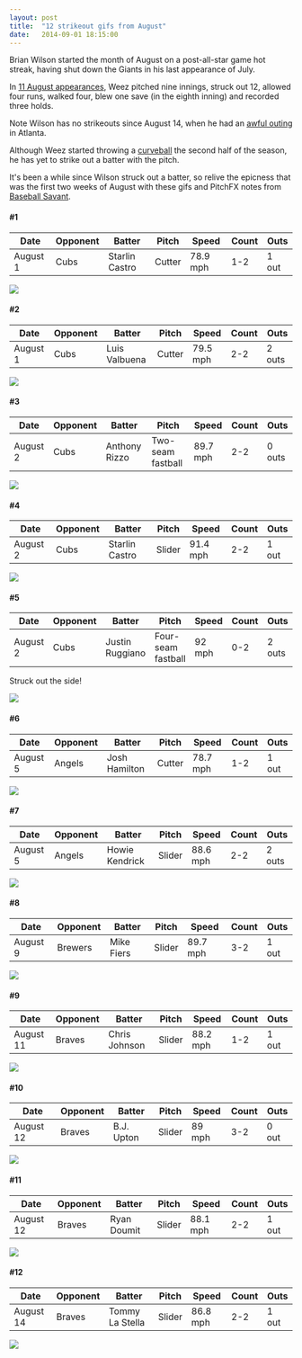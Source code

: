 ```yaml
---
layout: post
title:  "12 strikeout gifs from August"
date:   2014-09-01 18:15:00
---
```


Brian Wilson started the month of August on a post-all-star game hot streak, having shut down the Giants in his last appearance of July.

In [11 August appearances](http://www.baseball-reference.com/players/gl.cgi?id=wilsobr01&t=p&year=2014&share=1.24#374-384-sum:pitching_gamelogs), Weez pitched  nine innings, struck out 12, allowed four runs, walked four, blew one save (in the eighth inning) and recorded three holds.

Note Wilson has no strikeouts since August 14, when he had an [awful outing](http://mlb.mlb.com/mlb/gameday/index.jsp?gid=2014_08_14_lanmlb_atlmlb_1&mode=wrap&c_id=la#gid=2014_08_14_lanmlb_atlmlb_1&mode=recap&c_id=la) in Atlanta.

Although Weez started throwing a [curveball](http://isbrianwilsonraging.com/games/2014/07/23/welcome.html) the second half of the season, he has yet to strike out a batter with the pitch.

It's been a while since Wilson struck out a batter, so relive the epicness that was the first two weeks of August with these gifs and PitchFX notes from [Baseball Savant](http://baseballsavant.com/pitchfx_search.php?hfPT=&hfZ=&hfGT=R%7C&hfPR=&hfAB=28%7C29%7C&ddlStadium=&hfBB=&hfHL=&pid%5B%5D=451216&hfCount=&ddlYear=2014&ddlPlayer=pitcher&ddlMin=0&ddlPitcherHand=&ddlBatterHand=&ddlVGT=&ddlVLT=&ddlDistGT=&ddlDistLT=&txtAngleGT=&txtAngleLT=&txtGameDateGT=2014-08-01&txtGameDateLT=2014-08-31&ddlTeam=&ddlPosition=&hfRO=&ddlHomeRoad=&hfIN=&hfOT=&ddlGroupBy=name&ddlSort=desc&ddlMinABs=0&ddlSBSuccess=&txtPx1=&txtPx2=&txtPz1=&txtPz2=&ddlRPXGT_ft=&ddlRPXGT_in=&ddlRPXLT_ft=&ddlRPXLT_in=&ddlRPYGT_ft=&ddlRPYGT_in=&ddlRPYLT_ft=&ddlRPYLT_in=&txtBAGT=&txtBALT=&txtBLGT=&txtBLLT=&txtSRGT=&txtSRLT=&txtSDGT=&txtSDLT=#results).

<h4>#1</h4>
<table>
	<thead>
		<th>Date</th>
		<th>Opponent</th>
		<th>Batter</th>
		<th>Pitch</th>
		<th>Speed</th>
		<th>Count</th>
		<th>Outs</th>
	</thead>
	<tbody>
		<td>August 1</td>
		<td>Cubs</td>
		<td>Starlin Castro</td>
		<td>Cutter</td>
		<td>78.9 mph</td>
		<td>1-2</td>
		<td>1 out</td>
	</tbody>
</table>

<img src="http://isbrianwilsonraging.com/post-assets/2014-09-01-aug-strikeouts/1.gif"/>

<h4>#2</h4>
<table>
	<thead>
		<th>Date</th>
		<th>Opponent</th>
		<th>Batter</th>
		<th>Pitch</th>
		<th>Speed</th>
		<th>Count</th>
		<th>Outs</th>
	</thead>
	<tbody>
		<td>August 1</td>
		<td>Cubs</td>
		<td>Luis Valbuena</td>
		<td>Cutter</td>
		<td>79.5 mph</td>
		<td>2-2</td>
		<td>2 outs</td>
	</tbody>
</table>

<img src="http://isbrianwilsonraging.com/post-assets/2014-09-01-aug-strikeouts/2.gif"/>

<h4>#3</h4>
<table>
	<thead>
		<th>Date</th>
		<th>Opponent</th>
		<th>Batter</th>
		<th>Pitch</th>
		<th>Speed</th>
		<th>Count</th>
		<th>Outs</th>
	</thead>
	<tbody>
		<td>August 2</td>
		<td>Cubs</td>
		<td>Anthony Rizzo</td>
		<td>Two-seam fastball</td>
		<td>89.7 mph</td>
		<td>2-2</td>
		<td>0 outs</td>
	</tbody>
</table>

<img src="http://isbrianwilsonraging.com/post-assets/2014-09-01-aug-strikeouts/3.gif"/>

<h4>#4</h4>
<table>
	<thead>
		<th>Date</th>
		<th>Opponent</th>
		<th>Batter</th>
		<th>Pitch</th>
		<th>Speed</th>
		<th>Count</th>
		<th>Outs</th>
	</thead>
	<tbody>
		<td>August 2</td>
		<td>Cubs</td>
		<td>Starlin Castro</td>
		<td>Slider</td>
		<td>91.4 mph</td>
		<td>2-2</td>
		<td>1 out</td>
	</tbody>
</table>

<img src="http://isbrianwilsonraging.com/post-assets/2014-09-01-aug-strikeouts/4.gif"/>

<h4>#5</h4>
<table>
	<thead>
		<th>Date</th>
		<th>Opponent</th>
		<th>Batter</th>
		<th>Pitch</th>
		<th>Speed</th>
		<th>Count</th>
		<th>Outs</th>
	</thead>
	<tbody>
		<td>August 2</td>
		<td>Cubs</td>
		<td>Justin Ruggiano</td>
		<td>Four-seam fastball</td>
		<td>92 mph</td>
		<td>0-2</td>
		<td>2 outs</td>
	</tbody>
</table>

Struck out the side!

<img src="http://isbrianwilsonraging.com/post-assets/2014-09-01-aug-strikeouts/5.gif"/>

<h4>#6</h4>
<table>
	<thead>
		<th>Date</th>
		<th>Opponent</th>
		<th>Batter</th>
		<th>Pitch</th>
		<th>Speed</th>
		<th>Count</th>
		<th>Outs</th>
	</thead>
	<tbody>
		<td>August 5</td>
		<td>Angels</td>
		<td>Josh Hamilton</td>
		<td>Cutter</td>
		<td>78.7 mph</td>
		<td>1-2</td>
		<td>1 out</td>
	</tbody>
</table>

<img src="http://isbrianwilsonraging.com/post-assets/2014-09-01-aug-strikeouts/6.gif"/>

<h4>#7</h4>
<table>
	<thead>
		<th>Date</th>
		<th>Opponent</th>
		<th>Batter</th>
		<th>Pitch</th>
		<th>Speed</th>
		<th>Count</th>
		<th>Outs</th>
	</thead>
	<tbody>
		<td>August 5</td>
		<td>Angels</td>
		<td>Howie Kendrick</td>
		<td>Slider</td>
		<td>88.6 mph</td>
		<td>2-2</td>
		<td>2 outs</td>
	</tbody>
</table>

<img src="http://isbrianwilsonraging.com/post-assets/2014-09-01-aug-strikeouts/7.gif"/>

<h4>#8</h4>
<table>
	<thead>
		<th>Date</th>
		<th>Opponent</th>
		<th>Batter</th>
		<th>Pitch</th>
		<th>Speed</th>
		<th>Count</th>
		<th>Outs</th>
	</thead>
	<tbody>
		<td>August 9</td>
		<td>Brewers</td>
		<td>Mike Fiers</td>
		<td>Slider</td>
		<td>89.7 mph</td>
		<td>3-2</td>
		<td>1 out</td>
	</tbody>
</table>

<img src="http://isbrianwilsonraging.com/post-assets/2014-09-01-aug-strikeouts/8.gif"/>

<h4>#9</h4>
<table>
	<thead>
		<th>Date</th>
		<th>Opponent</th>
		<th>Batter</th>
		<th>Pitch</th>
		<th>Speed</th>
		<th>Count</th>
		<th>Outs</th>
	</thead>
	<tbody>
		<td>August 11</td>
		<td>Braves</td>
		<td>Chris Johnson</td>
		<td>Slider</td>
		<td>88.2 mph</td>
		<td>1-2</td>
		<td>1 out</td>
	</tbody>
</table>

<img src="http://isbrianwilsonraging.com/post-assets/2014-09-01-aug-strikeouts/9.gif"/>

<h4>#10</h4>
<table>
	<thead>
		<th>Date</th>
		<th>Opponent</th>
		<th>Batter</th>
		<th>Pitch</th>
		<th>Speed</th>
		<th>Count</th>
		<th>Outs</th>
	</thead>
	<tbody>
		<td>August 12</td>
		<td>Braves</td>
		<td>B.J. Upton</td>
		<td>Slider</td>
		<td>89 mph</td>
		<td>3-2</td>
		<td>0 out</td>
	</tbody>
</table>

<img src="http://isbrianwilsonraging.com/post-assets/2014-09-01-aug-strikeouts/10.gif"/>

<h4>#11</h4>
<table>
	<thead>
		<th>Date</th>
		<th>Opponent</th>
		<th>Batter</th>
		<th>Pitch</th>
		<th>Speed</th>
		<th>Count</th>
		<th>Outs</th>
	</thead>
	<tbody>
		<td>August 12</td>
		<td>Braves</td>
		<td>Ryan Doumit</td>
		<td>Slider</td>
		<td>88.1 mph</td>
		<td>2-2</td>
		<td>1 out</td>
	</tbody>
</table>

<img src="http://isbrianwilsonraging.com/post-assets/2014-09-01-aug-strikeouts/11.gif"/>

<h4>#12</h4>
<table>
	<thead>
		<th>Date</th>
		<th>Opponent</th>
		<th>Batter</th>
		<th>Pitch</th>
		<th>Speed</th>
		<th>Count</th>
		<th>Outs</th>
	</thead>
	<tbody>
		<td>August 14</td>
		<td>Braves</td>
		<td>Tommy La Stella</td>
		<td>Slider</td>
		<td>86.8 mph</td>
		<td>2-2</td>
		<td>1 out</td>
	</tbody>
</table>

<img src="http://isbrianwilsonraging.com/post-assets/2014-09-01-aug-strikeouts/12.gif"/>